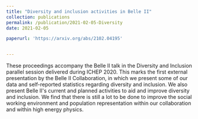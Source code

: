 ```yaml
---
title: "Diversity and inclusion activities in Belle II"
collection: publications
permalink: /publication/2021-02-05-Diversity
date: 2021-02-05

paperurl: 'https://arxiv.org/abs/2102.04195'


---
```


These proceedings accompany the Belle II talk in the Diversity and Inclusion parallel session delivered during ICHEP 2020. This marks the first external presentation by the Belle II Collaboration, in which we present some of our data and self-reported statistics regarding diversity and inclusion. We also present Belle II's current and planned activities to aid and improve diversity and inclusion. We find that there is still a lot to be done to improve the social working environment and population representation within our collaboration and within high energy physics. 